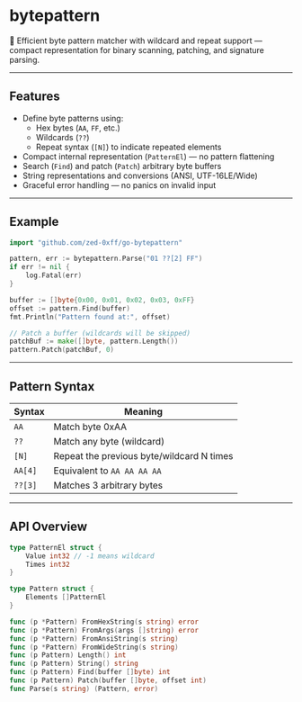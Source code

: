 # bytepattern

🧬 Efficient byte pattern matcher with wildcard and repeat support — compact representation for binary scanning, patching, and signature parsing.

---

## Features

- Define byte patterns using:
  - Hex bytes (`AA`, `FF`, etc.)
  - Wildcards (`??`)
  - Repeat syntax (`[N]`) to indicate repeated elements
- Compact internal representation (`PatternEl`) — no pattern flattening
- Search (`Find`) and patch (`Patch`) arbitrary byte buffers
- String representations and conversions (ANSI, UTF-16LE/Wide)
- Graceful error handling — no panics on invalid input

---

## Example

```go
import "github.com/zed-0xff/go-bytepattern"

pattern, err := bytepattern.Parse("01 ??[2] FF")
if err != nil {
	log.Fatal(err)
}

buffer := []byte{0x00, 0x01, 0x02, 0x03, 0xFF}
offset := pattern.Find(buffer)
fmt.Println("Pattern found at:", offset)

// Patch a buffer (wildcards will be skipped)
patchBuf := make([]byte, pattern.Length())
pattern.Patch(patchBuf, 0)
```

---

## Pattern Syntax

| Syntax   | Meaning                                |
|----------|----------------------------------------|
| `AA`     | Match byte 0xAA                        |
| `??`     | Match any byte (wildcard)             |
| `[N]`    | Repeat the previous byte/wildcard N times |
| `AA[4]`  | Equivalent to `AA AA AA AA`            |
| `??[3]`  | Matches 3 arbitrary bytes              |

---

## API Overview

```go
type PatternEl struct {
    Value int32 // -1 means wildcard
    Times int32
}

type Pattern struct {
    Elements []PatternEl
}

func (p *Pattern) FromHexString(s string) error
func (p *Pattern) FromArgs(args []string) error
func (p *Pattern) FromAnsiString(s string)
func (p *Pattern) FromWideString(s string)
func (p Pattern) Length() int
func (p Pattern) String() string
func (p Pattern) Find(buffer []byte) int
func (p Pattern) Patch(buffer []byte, offset int)
func Parse(s string) (Pattern, error)
```
